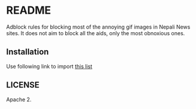 # README

Adblock rules for blocking most of the annoying gif images in Nepali News sites.
It does not aim to block all the aids, only the most obnoxious ones.

## Installation

Use following link to import
[this list](https://dineshdb.github.io/adblocklist/filters/nepali-news-filters.txt)

## LICENSE

Apache 2.
